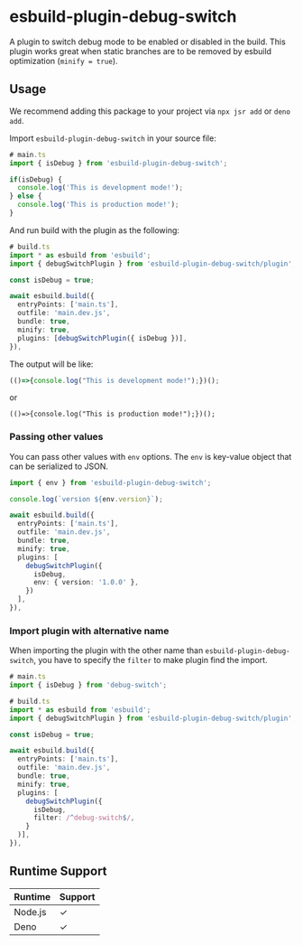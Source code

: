 # esbuild-plugin-debug-switch

A plugin to switch debug mode to be enabled or disabled in the build.
This plugin works great when static branches are to be removed by esbuild
optimization (`minify = true`).

## Usage

We recommend adding this package to your project via `npx jsr add` or `deno add`.

Import `esbuild-plugin-debug-switch` in your source file:

```typescript
# main.ts
import { isDebug } from 'esbuild-plugin-debug-switch';

if(isDebug) {
  console.log('This is development mode!');
} else {
  console.log('This is production mode!');
}
```

And run build with the plugin as the following:

```typescript
# build.ts
import * as esbuild from 'esbuild';
import { debugSwitchPlugin } from 'esbuild-plugin-debug-switch/plugin';

const isDebug = true;

await esbuild.build({
  entryPoints: ['main.ts'],
  outfile: 'main.dev.js',
  bundle: true,
  minify: true,
  plugins: [debugSwitchPlugin({ isDebug })],
}),
```

The output will be like:

```javascript
(()=>{console.log("This is development mode!");})();
```

or

```
(()=>{console.log("This is production mode!");})();
```

### Passing other values

You can pass other values with `env` options. The `env` is key-value object
that can be serialized to JSON.


```typescript
import { env } from 'esbuild-plugin-debug-switch';

console.log(`version ${env.version}`);
```

```typescript
await esbuild.build({
  entryPoints: ['main.ts'],
  outfile: 'main.dev.js',
  bundle: true,
  minify: true,
  plugins: [
    debugSwitchPlugin({
      isDebug,
      env: { version: '1.0.0' },
    })
  ],
}),
```



### Import plugin with alternative name

When importing the plugin with the other name than `esbuild-plugin-debug-switch`,
you have to specify the `filter` to make plugin find the import.

```typescript
# main.ts
import { isDebug } from 'debug-switch';
```

```typescript
# build.ts
import * as esbuild from 'esbuild';
import { debugSwitchPlugin } from 'esbuild-plugin-debug-switch/plugin';

const isDebug = true;

await esbuild.build({
  entryPoints: ['main.ts'],
  outfile: 'main.dev.js',
  bundle: true,
  minify: true,
  plugins: [
    debugSwitchPlugin({
      isDebug,
      filter: /^debug-switch$/,
    }
  )],
}),
```

## Runtime Support

| Runtime | Support |
| ------- | ------- |
| Node.js | ✓      |
| Deno    | ✓      |

